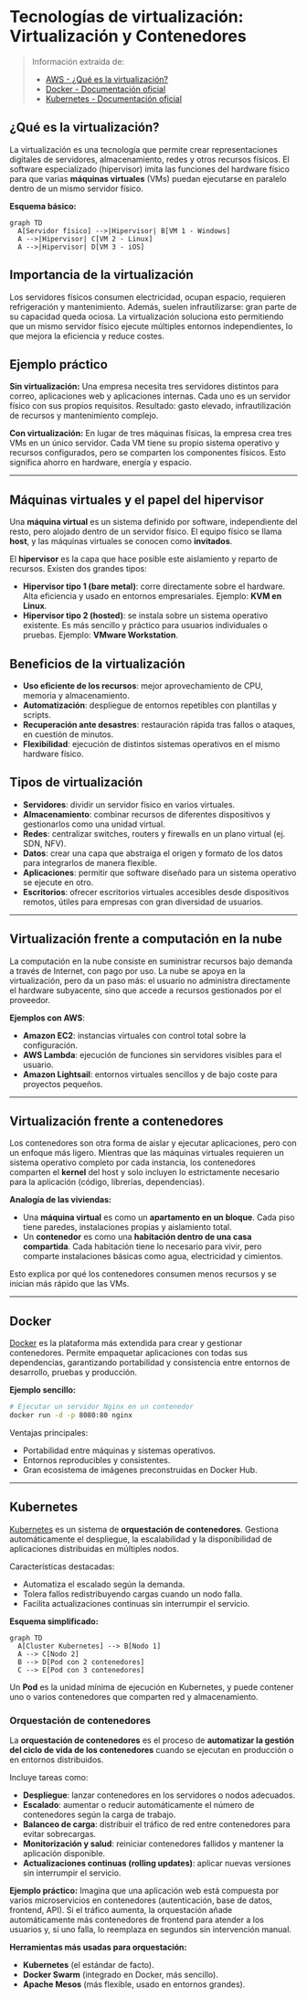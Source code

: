 # Tecnologías de virtualización: Virtualización y Contenedores

> Información extraída de:
>
> * [AWS - ¿Qué es la virtualización?](https://aws.amazon.com/es/what-is/virtualization/)
> * [Docker - Documentación oficial](https://docs.docker.com/)
> * [Kubernetes - Documentación oficial](https://kubernetes.io/docs/home/)

## ¿Qué es la virtualización?

La virtualización es una tecnología que permite crear representaciones digitales de servidores, almacenamiento, redes y otros recursos físicos.
El software especializado (hipervisor) imita las funciones del hardware físico para que varias **máquinas virtuales** (VMs) puedan ejecutarse en paralelo dentro de un mismo servidor físico.

**Esquema básico:**

```mermaid
graph TD
  A[Servidor físico] -->|Hipervisor| B[VM 1 - Windows]
  A -->|Hipervisor| C[VM 2 - Linux]
  A -->|Hipervisor| D[VM 3 - iOS]
```

## Importancia de la virtualización

Los servidores físicos consumen electricidad, ocupan espacio, requieren refrigeración y mantenimiento. Además, suelen infrautilizarse: gran parte de su capacidad queda ociosa.
La virtualización soluciona esto permitiendo que un mismo servidor físico ejecute múltiples entornos independientes, lo que mejora la eficiencia y reduce costes.


## Ejemplo práctico

**Sin virtualización:**
Una empresa necesita tres servidores distintos para correo, aplicaciones web y aplicaciones internas. Cada uno es un servidor físico con sus propios requisitos. Resultado: gasto elevado, infrautilización de recursos y mantenimiento complejo.

**Con virtualización:**
En lugar de tres máquinas físicas, la empresa crea tres VMs en un único servidor. Cada VM tiene su propio sistema operativo y recursos configurados, pero se comparten los componentes físicos. Esto significa ahorro en hardware, energía y espacio.

---

## Máquinas virtuales y el papel del hipervisor

Una **máquina virtual** es un sistema definido por software, independiente del resto, pero alojado dentro de un servidor físico. El equipo físico se llama **host**, y las máquinas virtuales se conocen como **invitados**.

El **hipervisor** es la capa que hace posible este aislamiento y reparto de recursos.
Existen dos grandes tipos:

* **Hipervisor tipo 1 (bare metal)**: corre directamente sobre el hardware. Alta eficiencia y usado en entornos empresariales. Ejemplo: **KVM en Linux**.
* **Hipervisor tipo 2 (hosted)**: se instala sobre un sistema operativo existente. Es más sencillo y práctico para usuarios individuales o pruebas. Ejemplo: **VMware Workstation**.


## Beneficios de la virtualización

* **Uso eficiente de los recursos**: mejor aprovechamiento de CPU, memoria y almacenamiento.
* **Automatización**: despliegue de entornos repetibles con plantillas y scripts.
* **Recuperación ante desastres**: restauración rápida tras fallos o ataques, en cuestión de minutos.
* **Flexibilidad**: ejecución de distintos sistemas operativos en el mismo hardware físico.


## Tipos de virtualización

* **Servidores**: dividir un servidor físico en varios virtuales.
* **Almacenamiento**: combinar recursos de diferentes dispositivos y gestionarlos como una unidad virtual.
* **Redes**: centralizar switches, routers y firewalls en un plano virtual (ej. SDN, NFV).
* **Datos**: crear una capa que abstraiga el origen y formato de los datos para integrarlos de manera flexible.
* **Aplicaciones**: permitir que software diseñado para un sistema operativo se ejecute en otro.
* **Escritorios**: ofrecer escritorios virtuales accesibles desde dispositivos remotos, útiles para empresas con gran diversidad de usuarios.

---

## Virtualización frente a computación en la nube

La computación en la nube consiste en suministrar recursos bajo demanda a través de Internet, con pago por uso.
La nube se apoya en la virtualización, pero da un paso más: el usuario no administra directamente el hardware subyacente, sino que accede a recursos gestionados por el proveedor.

**Ejemplos con AWS**:

* **Amazon EC2**: instancias virtuales con control total sobre la configuración.
* **AWS Lambda**: ejecución de funciones sin servidores visibles para el usuario.
* **Amazon Lightsail**: entornos virtuales sencillos y de bajo coste para proyectos pequeños.

---

## Virtualización frente a contenedores

Los contenedores son otra forma de aislar y ejecutar aplicaciones, pero con un enfoque más ligero.
Mientras que las máquinas virtuales requieren un sistema operativo completo por cada instancia, los contenedores comparten el **kernel** del host y solo incluyen lo estrictamente necesario para la aplicación (código, librerías, dependencias).

**Analogía de las viviendas:**

* Una **máquina virtual** es como un **apartamento en un bloque**. Cada piso tiene paredes, instalaciones propias y aislamiento total.
* Un **contenedor** es como una **habitación dentro de una casa compartida**. Cada habitación tiene lo necesario para vivir, pero comparte instalaciones básicas como agua, electricidad y cimientos.

Esto explica por qué los contenedores consumen menos recursos y se inician más rápido que las VMs.

---

## Docker

[Docker](https://www.docker.com/) es la plataforma más extendida para crear y gestionar contenedores.
Permite empaquetar aplicaciones con todas sus dependencias, garantizando portabilidad y consistencia entre entornos de desarrollo, pruebas y producción.

**Ejemplo sencillo:**

```bash
# Ejecutar un servidor Nginx en un contenedor
docker run -d -p 8080:80 nginx
```

Ventajas principales:

* Portabilidad entre máquinas y sistemas operativos.
* Entornos reproducibles y consistentes.
* Gran ecosistema de imágenes preconstruidas en Docker Hub.

---

## Kubernetes

[Kubernetes](https://kubernetes.io/) es un sistema de **orquestación de contenedores**.
Gestiona automáticamente el despliegue, la escalabilidad y la disponibilidad de aplicaciones distribuidas en múltiples nodos.

Características destacadas:

* Automatiza el escalado según la demanda.
* Tolera fallos redistribuyendo cargas cuando un nodo falla.
* Facilita actualizaciones continuas sin interrumpir el servicio.

**Esquema simplificado:**

```mermaid
graph TD
  A[Cluster Kubernetes] --> B[Nodo 1]
  A --> C[Nodo 2]
  B --> D[Pod con 2 contenedores]
  C --> E[Pod con 3 contenedores]
```

Un **Pod** es la unidad mínima de ejecución en Kubernetes, y puede contener uno o varios contenedores que comparten red y almacenamiento.

### Orquestación de contenedores

La **orquestación de contenedores** es el proceso de **automatizar la gestión del ciclo de vida de los contenedores** cuando se ejecutan en producción o en entornos distribuidos.

Incluye tareas como:

* **Despliegue**: lanzar contenedores en los servidores o nodos adecuados.
* **Escalado**: aumentar o reducir automáticamente el número de contenedores según la carga de trabajo.
* **Balanceo de carga**: distribuir el tráfico de red entre contenedores para evitar sobrecargas.
* **Monitorización y salud**: reiniciar contenedores fallidos y mantener la aplicación disponible.
* **Actualizaciones continuas (rolling updates)**: aplicar nuevas versiones sin interrumpir el servicio.

**Ejemplo práctico:**
Imagina que una aplicación web está compuesta por varios microservicios en contenedores (autenticación, base de datos, frontend, API). Si el tráfico aumenta, la orquestación añade automáticamente más contenedores de frontend para atender a los usuarios y, si uno falla, lo reemplaza en segundos sin intervención manual.

**Herramientas más usadas para orquestación:**

* **Kubernetes** (el estándar de facto).
* **Docker Swarm** (integrado en Docker, más sencillo).
* **Apache Mesos** (más flexible, usado en entornos grandes).
